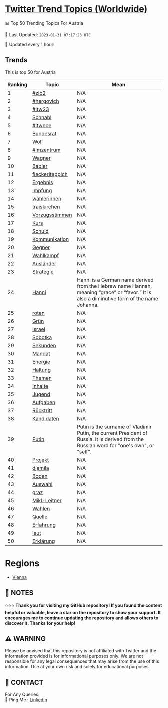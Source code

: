 [Twitter Trend Topics (Worldwide)](https://github.com/ErcinDedeoglu/Twitter-Trend-Topics)
==========


📊 Top 50 Trending Topics For Austria

📆 Last Updated: `2023-01-31 07:17:23 UTC`

🔧 Updated every 1 hour!


## Trends

This is top 50 for Austria

| Ranking | Topic | Mean |
| ------- | ------------ | ------------ |
| 1 | [#zib2](http://twitter.com/search?q=%23zib2) | N/A |
| 2 | [#hergovich](http://twitter.com/search?q=%23hergovich) | N/A |
| 3 | [#ltw23](http://twitter.com/search?q=%23ltw23) | N/A |
| 4 | [Schnabl](http://twitter.com/search?q=Schnabl) | N/A |
| 5 | [#ltwnoe](http://twitter.com/search?q=%23ltwnoe) | N/A |
| 6 | [Bundesrat](http://twitter.com/search?q=Bundesrat) | N/A |
| 7 | [Wolf](http://twitter.com/search?q=Wolf) | N/A |
| 8 | [#imzentrum](http://twitter.com/search?q=%23imzentrum) | N/A |
| 9 | [Wagner](http://twitter.com/search?q=Wagner) | N/A |
| 10 | [Babler](http://twitter.com/search?q=Babler) | N/A |
| 11 | [fleckerlteppich](http://twitter.com/search?q=fleckerlteppich) | N/A |
| 12 | [Ergebnis](http://twitter.com/search?q=Ergebnis) | N/A |
| 13 | [Impfung](http://twitter.com/search?q=Impfung) | N/A |
| 14 | [wählerinnen](http://twitter.com/search?q=w%c3%a4hlerinnen) | N/A |
| 15 | [traiskirchen](http://twitter.com/search?q=traiskirchen) | N/A |
| 16 | [Vorzugsstimmen](http://twitter.com/search?q=Vorzugsstimmen) | N/A |
| 17 | [Kurs](http://twitter.com/search?q=Kurs) | N/A |
| 18 | [Schuld](http://twitter.com/search?q=Schuld) | N/A |
| 19 | [Kommunikation](http://twitter.com/search?q=Kommunikation) | N/A |
| 20 | [Gegner](http://twitter.com/search?q=Gegner) | N/A |
| 21 | [Wahlkampf](http://twitter.com/search?q=Wahlkampf) | N/A |
| 22 | [Ausländer](http://twitter.com/search?q=Ausl%c3%a4nder) | N/A |
| 23 | [Strategie](http://twitter.com/search?q=Strategie) | N/A |
| 24 | [Hanni](http://twitter.com/search?q=Hanni) | Hanni is a German name derived from the Hebrew name Hannah, meaning “grace” or “favor.” It is also a diminutive form of the name Johanna. |
| 25 | [roten](http://twitter.com/search?q=roten) | N/A |
| 26 | [Grün](http://twitter.com/search?q=Gr%c3%bcn) | N/A |
| 27 | [Israel](http://twitter.com/search?q=Israel) | N/A |
| 28 | [Sobotka](http://twitter.com/search?q=Sobotka) | N/A |
| 29 | [Sekunden](http://twitter.com/search?q=Sekunden) | N/A |
| 30 | [Mandat](http://twitter.com/search?q=Mandat) | N/A |
| 31 | [Energie](http://twitter.com/search?q=Energie) | N/A |
| 32 | [Haltung](http://twitter.com/search?q=Haltung) | N/A |
| 33 | [Themen](http://twitter.com/search?q=Themen) | N/A |
| 34 | [Inhalte](http://twitter.com/search?q=Inhalte) | N/A |
| 35 | [Jugend](http://twitter.com/search?q=Jugend) | N/A |
| 36 | [Aufgaben](http://twitter.com/search?q=Aufgaben) | N/A |
| 37 | [Rücktritt](http://twitter.com/search?q=R%c3%bccktritt) | N/A |
| 38 | [Kandidaten](http://twitter.com/search?q=Kandidaten) | N/A |
| 39 | [Putin](http://twitter.com/search?q=Putin) | Putin is the surname of Vladimir Putin, the current President of Russia. It is derived from the Russian word for "one's own", or "self". |
| 40 | [Projekt](http://twitter.com/search?q=Projekt) | N/A |
| 41 | [djamila](http://twitter.com/search?q=djamila) | N/A |
| 42 | [Boden](http://twitter.com/search?q=Boden) | N/A |
| 43 | [Auswahl](http://twitter.com/search?q=Auswahl) | N/A |
| 44 | [graz](http://twitter.com/search?q=graz) | N/A |
| 45 | [Mikl-Leitner](http://twitter.com/search?q=Mikl-Leitner) | N/A |
| 46 | [Wahlen](http://twitter.com/search?q=Wahlen) | N/A |
| 47 | [Quelle](http://twitter.com/search?q=Quelle) | N/A |
| 48 | [Erfahrung](http://twitter.com/search?q=Erfahrung) | N/A |
| 49 | [leut](http://twitter.com/search?q=leut) | N/A |
| 50 | [Erklärung](http://twitter.com/search?q=Erkl%c3%a4rung) | N/A |



# Regions

* [Vienna](</Austria/Vienna.md>)



## 📝 NOTES

⭐⭐⭐ **Thank you for visiting my GitHub repository! If you found the content helpful or valuable, leave a star on the repository to show your support. It encourages me to continue updating the repository and allows others to discover it. Thanks for your help!**


## ⚠️ WARNING

Please be advised that this repository is not affiliated with Twitter and the information provided is for informational purposes only. We are not responsible for any legal consequences that may arise from the use of this information. Use at your own risk and solely for educational purposes.


## 📨 CONTACT

 For Any Queries:  
            🏓 Ping Me : [LinkedIn](https://www.linkedin.com/in/ercindedeoglu/)

